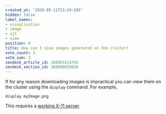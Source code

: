 ```yaml
---
created_at: '2020-05-11T23:29:39Z'
hidden: false
label_names:
- visualisation
- image
- x11
- view
position: 0
title: How can I view images generated on the cluster?
vote_count: 3
vote_sum: 3
zendesk_article_id: 360001514795
zendesk_section_id: 360000039036
---
```


If for any reason downloading images is impractical you can view them on
the cluster using the `display` command. For example,

    display myImage.png

This requires a [working X-11
server](https://support.nesi.org.nz/hc/en-gb/articles/360001075975).
